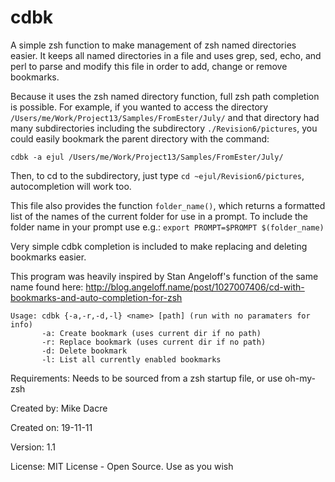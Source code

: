 cdbk
====

A simple zsh function to make management of zsh
named directories easier.  It keeps all named directories in a
file and uses grep, sed, echo, and perl to parse and modify 
this file in order to add, change or remove bookmarks.

Because it uses the zsh named directory function, full zsh path
completion is possible. For example, if you wanted to access the 
directory ``/Users/me/Work/Project13/Samples/FromEster/July/``
and that directory had many subdirectories including the subdirectory
``./Revision6/pictures``, you could easily bookmark the parent directory
with the command:
```
cdbk -a ejul /Users/me/Work/Project13/Samples/FromEster/July/
```
Then, to cd to the subdirectory, just type ``cd ~ejul/Revision6/pictures``,
autocompletion will work too.

This file also provides the function ``folder_name()``, which returns
a formatted list of the names of the current folder for use in 
a prompt. To include the folder name in your prompt use e.g.:
``export PROMPT=$PROMPT $(folder_name)``

Very simple cdbk completion is included to make replacing and 
deleting bookmarks easier.

This program was heavily inspired by Stan Angeloff's function 
of the same name found here:
http://blog.angeloff.name/post/1027007406/cd-with-bookmarks-and-auto-completion-for-zsh

```
Usage: cdbk {-a,-r,-d,-l} <name> [path] (run with no paramaters for info)
       -a: Create bookmark (uses current dir if no path)
       -r: Replace bookmark (uses current dir if no path)
       -d: Delete bookmark
       -l: List all currently enabled bookmarks
```
Requirements: Needs to be sourced from a zsh startup file, or use oh-my-zsh

Created by: Mike Dacre 

Created on: 19-11-11

Version: 1.1

License: MIT License - Open Source. Use as you wish
